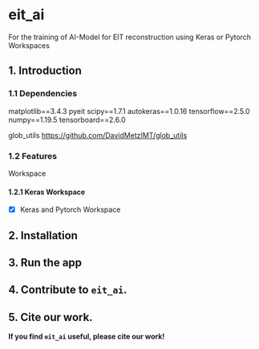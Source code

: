 # eit_ai

For the training of AI-Model for EIT reconstruction using
Keras or Pytorch Workspaces

## 1. Introduction

### 1.1 Dependencies

matplotlib==3.4.3
pyeit
scipy==1.7.1
autokeras==1.0.16
tensorflow==2.5.0
numpy==1.19.5
tensorboard==2.6.0

glob_utils https://github.com/DavidMetzIMT/glob_utils

### 1.2 Features

Workspace 


#### 1.2.1 Keras Workspace
- [x] Keras and Pytorch Workspace


## 2. Installation

## 3. Run the app

## 4. Contribute to `eit_ai`.
## 5. Cite our work.

**If you find `eit_ai` useful, please cite our work!**